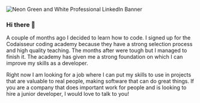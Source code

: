 

![Neon Green and White Professional LinkedIn Banner](https://user-images.githubusercontent.com/56674774/98279562-62ec2580-1f9a-11eb-9760-acc8ca322f60.png)


### Hi there 👋

A couple of months ago I decided to learn how to code. I signed up for the Codaisseur coding academy because they have a strong selection process and high quality teaching. The months after were tough but I managed to finish it. The academy has given me a strong foundation on which I can improve my skills as a developer.

Right now I am looking for a job where I can put my skills to use in projects that are valuable to real people, making software that can do great things. If you are a company that does important work for people and is looking to hire a junior developer, I would love to talk to you! 
